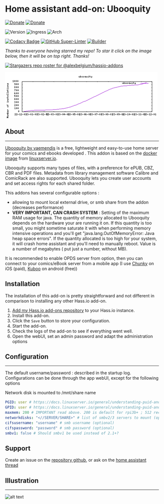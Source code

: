 # Home assistant add-on: Ubooquity

[![Donate][paypal-badge]](https://www.paypal.com/donate/?hosted_button_id=DZFULJZTP3UQA)
[![Donate][donation-badge]](https://www.buymeacoffee.com/alexbelgium)

![Version](https://img.shields.io/badge/dynamic/json?label=Version&query=%24.version&url=https%3A%2F%2Fraw.githubusercontent.com%2Falexbelgium%2Fhassio-addons%2Fmaster%2Fubooquity%2Fconfig.json)
![Ingress](https://img.shields.io/badge/dynamic/json?label=Ingress&query=%24.ingress&url=https%3A%2F%2Fraw.githubusercontent.com%2Falexbelgium%2Fhassio-addons%2Fmaster%2Fubooquity%2Fconfig.json)
![Arch](https://img.shields.io/badge/dynamic/json?color=success&label=Arch&query=%24.arch&url=https%3A%2F%2Fraw.githubusercontent.com%2Falexbelgium%2Fhassio-addons%2Fmaster%2Fubooquity%2Fconfig.json)

[![Codacy Badge](https://app.codacy.com/project/badge/Grade/9c6cf10bdbba45ecb202d7f579b5be0e)](https://www.codacy.com/gh/alexbelgium/hassio-addons/dashboard?utm_source=github.com&utm_medium=referral&utm_content=alexbelgium/hassio-addons&utm_campaign=Badge_Grade)
[![GitHub Super-Linter](https://img.shields.io/github/actions/workflow/status/alexbelgium/hassio-addons/weekly-supelinter.yaml?label=Lint%20code%20base)](https://github.com/alexbelgium/hassio-addons/actions/workflows/weekly-supelinter.yaml)
[![Builder](https://img.shields.io/github/actions/workflow/status/alexbelgium/hassio-addons/onpush_builder.yaml?label=Builder)](https://github.com/alexbelgium/hassio-addons/actions/workflows/onpush_builder.yaml)

[donation-badge]: https://img.shields.io/badge/Buy%20me%20a%20coffee-%23d32f2f?logo=buy-me-a-coffee&style=flat&logoColor=white
[paypal-badge]: https://img.shields.io/badge/Buy%20me%20a%20coffee%20Paypal-%23d32f2f?logo=buy-me-a-coffee&style=flat&logoColor=white

_Thanks to everyone having starred my repo! To star it click on the image below, then it will be on top right. Thanks!_

[![Stargazers repo roster for @alexbelgium/hassio-addons](https://raw.githubusercontent.com/alexbelgium/hassio-addons/master/.github/stars2.svg)](https://github.com/alexbelgium/hassio-addons/stargazers)

![downloads evolution](https://raw.githubusercontent.com/alexbelgium/hassio-addons/master/ubooquity/stats.png)

## About

---

[Ubooquity by vaemendis](https://vaemendis.net/ubooquity/) is a free, lightweight and easy-to-use home server for your comics and ebooks developed . This addon is based on the [docker image](https://github.com/linuxserver/docker-ubooquity) from [linuxserver.io](https://www.linuxserver.io/).

Ubooquity supports many types of files, with a preference for ePUB, CBZ, CBR and PDF files. Metadata from library management software Calibre and ComicRack are also supported. Ubooquity lets you create user accounts and set access rights for each shared folder.

This addons has several configurable options :

- allowing to mount local external drive, or smb share from the addon (decreases performance)
- **VERY IMPORTANT, CAN CRASH SYSTEM** : Setting of the maximum RAM usage for java. The quantity of memory allocated to Ubooquity depends on the hardware your are running it on. If this quantity is too small, you might sometime saturate it with when performing memory intensive operations and you'll get "java.lang.OutOfMemoryError: Java heap space errors". If the quantity allocated is too high for your system, it will crash home assistant and you'll need to manually reboot. Value is a number of megabytes ( put just a number, without MB).

It is recommended to enable OPDS server from option, then you can connect to your comics/eBook server from a mobile app (I use [Chunky](https://apps.apple.com/fr/app/chunky-comic-reader/id663567628) on iOS (paid), [Kuboo](https://play.google.com/store/apps/details?id=com.sethchhim.kuboo&hl=fr&gl=US) on android (free))

## Installation

The installation of this add-on is pretty straightforward and not different in
comparison to installing any other Hass.io add-on.

1. [Add my Hass.io add-ons repository][repository] to your Hass.io instance.
1. Install this add-on.
1. Click the `Save` button to store your configuration.
1. Start the add-on.
1. Check the logs of the add-on to see if everything went well.
1. Open the webUI, set an admin password and adapt the administration options

## Configuration

---

The default username/password : described in the startup log.
Configurations can be done through the app webUI, except for the following options

Network disk is mounted to /mnt/share name

```yaml
PGID: user # https://docs.linuxserver.io/general/understanding-puid-and-pgid
GPID: user # https://docs.linuxserver.io/general/understanding-puid-and-pgid
maxmem: 200 # IMPORTANT read above. 200 is default for rpi3b+ ; 512 recommended if more 2gb RAM.
networkdisks: "<//SERVER/SHARE>" # list of smbv2/3 servers to mount (optional)
cifsusername: "username" # smb username (optional)
cifspassword: "password" # smb password (optional)
smbv1: false # Should smbv1 be used instead of 2.1+?
```

## Support

Create an issue on the [repository github][repository], or ask on the [home assistant thread](https://community.home-assistant.io/t/home-assistant-addon-ubooquity/283811)

## Illustration

---

![alt text](https://vaemendis.net/ubooquity/data/images/screenshots/books_library.jpg)

[repository]: https://github.com/alexbelgium/hassio-addons

